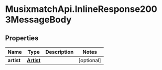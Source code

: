 # MusixmatchApi.InlineResponse2003MessageBody

## Properties
Name | Type | Description | Notes
------------ | ------------- | ------------- | -------------
**artist** | [**Artist**](Artist.md) |  | [optional] 



